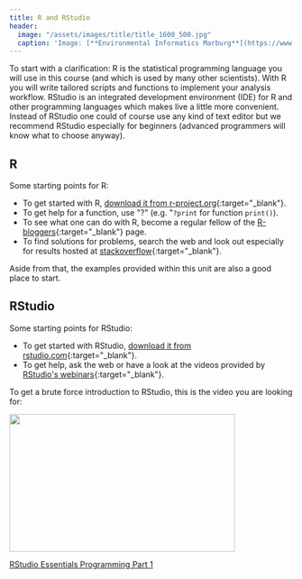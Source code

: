 ```yaml
---
title: R and RStudio
header:
  image: "/assets/images/title/title_1600_500.jpg"
  caption: 'Image: [**Environmental Informatics Marburg**](https://www.uni-marburg.de/en/fb19/disciplines/physisch/environmentalinformatics)'
---
```


To start with a clarification: R is the statistical programming language you will use in this course (and which is used by many other scientists). 
With R you will write tailored scripts and functions to implement your analysis workflow. 
RStudio is an integrated development environment (IDE) for R and other programming languages which makes live a little more convenient. 
Instead of RStudio one could of course use any kind of text editor but we recommend RStudio especially for beginners (advanced programmers will know what to choose anyway).

## R
Some starting points for R:
  * To get started with R, [download it from r-project.org](https://www.r-project.org/){:target="_blank"}.
  * To get help for a function, use "?" (e.g. "`?print` for function `print()`).
  * To see what one can do with R, become a regular fellow of the [R-bloggers](https://www.r-bloggers.com/){:target="_blank"} page.
  * To find solutions for problems, search the web and look out especially for results hosted at [stackoverflow](https://stackoverflow.com){:target="_blank"}.
  
Aside from that, the examples provided within this unit are also a good place to start.
  
## RStudio
Some starting points for RStudio:
  * To get started with RStudio, [download it from rstudio.com](https://www.rstudio.com/){:target="_blank"}.
  * To get help, ask the web or have a look at the videos provided by [RStudio's webinars](https://resources.rstudio.com/webinars){:target="_blank"}.

To get a brute force introduction to RStudio, this is the video you are looking for:

<p><a href="https://rstudio.com/resources/webinars/programming-part-1-writing-code-in-rstudio/"><img src="https://embedwistia-a.akamaihd.net/deliveries/85f90f89c20cf329c8e6091508fe44c045e70167.jpg?image_play_button_size=2x&amp;image_crop_resized=960x585&amp;image_play_button=1&amp;image_play_button_color=4287c7e0" width="400" height="243.75" style="width: 400px; height: 243.75px;"></a></p><p><a href="https://rstudio.com/resources/webinars/programming-part-1-writing-code-in-rstudio/">RStudio Essentials Programming Part 1</a></p>


